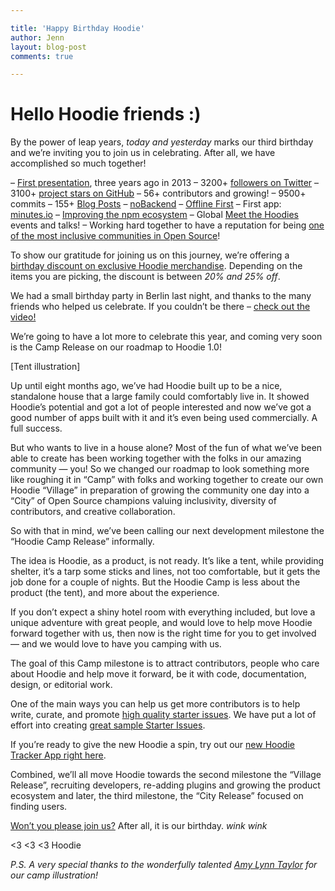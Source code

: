 ```yaml
---

title: 'Happy Birthday Hoodie'
author: Jenn
layout: blog-post
comments: true

---
```


# Hello Hoodie friends :)

By the power of leap years, _today and yesterday_ marks our third birthday and we’re inviting you to join us in celebrating. After all, we have accomplished so much together!

– [First presentation](https://www.youtube.com/watch?v=X3Ttb0BD8pg), three years ago in 2013
– 3200+ [followers on Twitter](https://twitter.com/hoodiehq)
– 3100+ [project stars on GitHub](https://github.com/hoodiehq) 
– 56+ contributors and growing!
– 9500+ commits
– 155+ [Blog Posts](http://hood.ie/blog/)
– [noBackend](http://hood.ie/initiatives/#nobackend)
– [Offline First](http://hood.ie/initiatives/#offline-first)
– First app: [minutes.io](https://minutes.io/)
– [Improving the npm ecosystem](http://greenkeeper.io/)
– Global [Meet the Hoodies](http://hood.ie/events/) events and talks!
– Working hard together to have a reputation for being [one of the most inclusive communities in Open Source](https://opensource.com/life/16/2/hoodie-open-source-community)!

To show our gratitude for joining us on this journey, we’re offering a [birthday discount on exclusive Hoodie merchandise](http://hood.ie/merchandise/). Depending on the items you are picking, the discount is between _20% and 25% off_.

We had a small birthday party in Berlin last night, and thanks to the many friends who helped us celebrate. If you couldn’t be there – [check out the video!](https://www.youtube.com/watch?v=Gg_0uYH3Nnw&feature=youtu.be)

We’re going to have a lot more to celebrate this year, and coming very soon is the Camp Release on our roadmap to Hoodie 1.0!

[Tent illustration]

Up until eight months ago, we’ve had Hoodie built up to be a nice, standalone house that a large family could comfortably live in. It showed Hoodie’s potential and got a lot of people interested and now we’ve got a good number of apps built with it and it’s even being used commercially. A full success. 

But who wants to live in a house alone? Most of the fun of what we’ve been able to create has been working together with the folks in our amazing community — you! So we changed our roadmap to look something more like roughing it in “Camp” with folks and working together to create our own Hoodie “Village” in preparation of growing the community one day into a “City” of Open Source champions valuing inclusivity, diversity of contributors, and creative collaboration.

So with that in mind, we’ve been calling our next development milestone the “Hoodie Camp Release” informally.

The idea is Hoodie, as a product, is not ready. It’s like a tent, while providing shelter, it’s a tarp some sticks and lines, not too comfortable, but it gets the job done for a couple of nights. But the Hoodie Camp is less about the product (the tent), and more about the experience. 

If you don’t expect a shiny hotel room with everything included, but love a unique adventure with great people, and would love to help move Hoodie forward together with us, then now is the right time for you to get involved — and we would love to have you camping with us.

The goal of this Camp milestone is to attract contributors, people who care about Hoodie and help move it forward, be it with code, documentation, design, or editorial work.

One of the main ways you can help us get more contributors is to help write, curate, and promote [high quality starter issues](http://hood.ie/blog/starter-issues.html). We have put a lot of effort into creating [great sample Starter Issues](http://go.hood.ie/hoodie-starter-issues). 

If you’re ready to give the new Hoodie a spin, try out our [new Hoodie Tracker App right here](https://github.com/hoodiehq/hoodie-app-tracker). 

Combined, we’ll all move Hoodie towards the second milestone the “Village Release”, recruiting developers, re-adding plugins and growing the product ecosystem and later, the third milestone, the “City Release” focused on finding users.

[Won’t you please join us?](http://hood.ie/contribute/) After all, it is our birthday. *wink wink*


<3 <3 <3 Hoodie  

*P.S. A very special thanks to the wonderfully talented [Amy Lynn Taylor](https://twitter.com/amydearest) for our camp illustration!*




